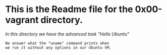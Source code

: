 # This is the Readme file for the 0x00-vagrant directory.

*In this directory we have the advanced task "Hello Ubuntu"*

~~~~
We answer what the "uname" command prints when
we run it without any options in our Ubuntu VM.
~~~~
